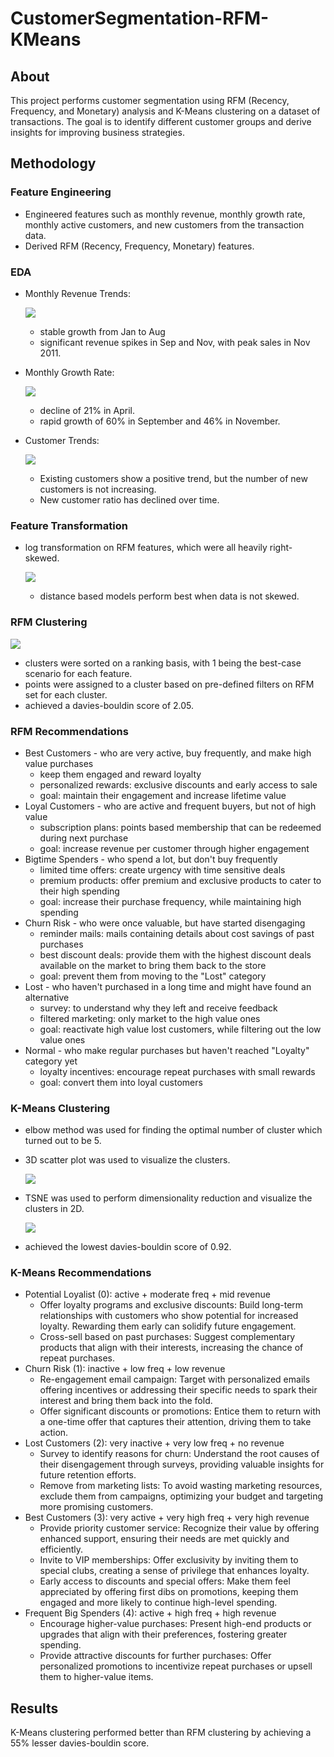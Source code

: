 # CustomerSegmentation-RFM-KMeans
## About
This project performs customer segmentation using RFM (Recency, Frequency, and Monetary) analysis and K-Means clustering on a dataset of transactions. The goal is to identify different customer groups and derive insights for improving business strategies.

## Methodology
### Feature Engineering
* Engineered features such as monthly revenue, monthly growth rate, monthly active customers, and new customers from the transaction data.
* Derived RFM (Recency, Frequency, Monetary) features.

### EDA
* Monthly Revenue Trends:

  ![](images/monthly_revenue.png)
  * stable growth from Jan to Aug
  * significant revenue spikes in Sep and Nov, with peak sales in Nov 2011.
* Monthly Growth Rate:

  ![](images/monthly_growth_rate.png)
  * decline of 21% in April.
  * rapid growth of 60% in September and 46% in November.
* Customer Trends:

  ![](images/new_vs_existing_customers.png)
  * Existing customers show a positive trend, but the number of new customers is not increasing.
  * New customer ratio has declined over time.
 
### Feature Transformation
* log transformation on RFM features, which were all heavily right-skewed.
  
  ![](images/rfm_skewness.png)
  * distance based models perform best when data is not skewed.
 
### RFM Clustering

![](images/rfm_segmentation.png)
* clusters were sorted on a ranking basis, with 1 being the best-case scenario for each feature.
* points were assigned to a cluster based on pre-defined filters on RFM set for each cluster.
* achieved a davies-bouldin score of 2.05.

### RFM Recommendations
* Best Customers - who are very active, buy frequently, and make high value purchases
  * keep them engaged and reward loyalty
  * personalized rewards: exclusive discounts and early access to sale
  * goal: maintain their engagement and increase lifetime value
* Loyal Customers - who are active and frequent buyers, but not of high value
  * subscription plans: points based membership that can be redeemed during next purchase
  * goal: increase revenue per customer through higher engagement
* Bigtime Spenders - who spend a lot, but don't buy frequently
  * limited time offers: create urgency with time sensitive deals
  * premium products: offer premium and exclusive products to cater to their high spending
  * goal: increase their purchase frequency, while maintaining high spending
* Churn Risk - who were once valuable, but have started disengaging
  * reminder mails: mails containing details about cost savings of past purchases
  * best discount deals: provide them with the highest discount deals available on the market to bring them back to the store
  * goal: prevent them from moving to the "Lost" category
* Lost - who haven't purchased in a long time and might have found an alternative
  * survey: to understand why they left and receive feedback
  * filtered marketing: only market to the high value ones
  * goal: reactivate high value lost customers, while filtering out the low value ones
* Normal - who make regular purchases but haven't reached "Loyalty" category yet
  * loyalty incentives: encourage repeat purchases with small rewards
  * goal: convert them into loyal customers

### K-Means Clustering
* elbow method was used for finding the optimal number of cluster which turned out to be 5.
* 3D scatter plot was used to visualize the clusters.

  ![](images/kmeans_clustering.png)
* TSNE was used to perform dimensionality reduction and visualize the clusters in 2D.

  ![](images/kmeans_tsne_clusters.png)
* achieved the lowest davies-bouldin score of 0.92.

### K-Means Recommendations
* Potential Loyalist (0): active + moderate freq + mid revenue
  * Offer loyalty programs and exclusive discounts: Build long-term relationships with customers who show potential for increased loyalty. Rewarding them early can solidify future engagement.
  * Cross-sell based on past purchases: Suggest complementary products that align with their interests, increasing the chance of repeat purchases.
* Churn Risk (1): inactive + low freq + low revenue
  * Re-engagement email campaign: Target with personalized emails offering incentives or addressing their specific needs to spark their interest and bring them back into the fold.
  * Offer significant discounts or promotions: Entice them to return with a one-time offer that captures their attention, driving them to take action.
* Lost Customers (2): very inactive + very low freq + no revenue
  * Survey to identify reasons for churn: Understand the root causes of their disengagement through surveys, providing valuable insights for future retention efforts.
  * Remove from marketing lists: To avoid wasting marketing resources, exclude them from campaigns, optimizing your budget and targeting more promising customers.
* Best Customers (3): very active + very high freq + very high revenue
  * Provide priority customer service: Recognize their value by offering enhanced support, ensuring their needs are met quickly and efficiently.
  * Invite to VIP memberships: Offer exclusivity by inviting them to special clubs, creating a sense of privilege that enhances loyalty.
  * Early access to discounts and special offers: Make them feel appreciated by offering first dibs on promotions, keeping them engaged and more likely to continue high-level spending.
* Frequent Big Spenders (4): active + high freq + high revenue
  * Encourage higher-value purchases: Present high-end products or upgrades that align with their preferences, fostering greater spending.
  * Provide attractive discounts for further purchases: Offer personalized promotions to incentivize repeat purchases or upsell them to higher-value items.
 
## Results
K-Means clustering performed better than RFM clustering by achieving a 55% lesser davies-bouldin score.
